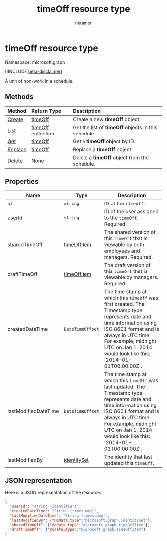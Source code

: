 ﻿---
title: "timeOff resource type"
description: "A unit of non-work in the schedule."
author: "nkramer"
localization_priority: Normal
ms.prod: "microsoft-teams"
doc_type: resourcePageType
---

# timeOff resource type

Namespace: microsoft.graph

[!INCLUDE [beta-disclaimer](../../includes/beta-disclaimer.md)]

A unit of non-work in a schedule.

## Methods

| Method                                     | Return Type                      | Description                                           |
| :----------------------------------------- | :------------------------------- | :---------------------------------------------------- |
| [Create](../api/schedule-post-timesoff.md) | [timeOff](timeoff.md)            | Create a new **timeOff** object.                      |
| [List](../api/schedule-list-timesoff.md)   | [timeOff](timeoff.md) collection | Get the list of **timeOff** objects in this schedule. |
| [Get](../api/timeoff-get.md)               | [timeOff](timeoff.md)            | Get a **timeOff** object by ID.                       |
| [Replace](../api/timeoff-put.md)           | [timeOff](timeoff.md)            | Replace a **timeOff** object.                         |
| [Delete](../api/timeoff-delete.md)         | None                             | Delete a **timeOff** object from the schedule.        |

## Properties

| Name                 | Type                          | Description                                                                                                                                                                                                                                               |
| -------------------- | ----------------------------- | --------------------------------------------------------------------------------------------------------------------------------------------------------------------------------------------------------------------------------------------------------- |
| id                   | `string`                      | ID of the `timeOff`.                                                                                                                                                                                                                                      |
| userId               | `string`                      | ID of the user assigned to the `timeOff`. Required.                                                                                                                                                                                                       |
| sharedTimeOff        | [timeOffItem](timeoffitem.md) | The shared version of this `timeOff` that is viewable by both employees and managers. Required.                                                                                                                                                           |
| draftTimeOff         | [timeOffItem](timeoffitem.md) | The draft version of this `timeOff` that is viewable by managers. Required.                                                                                                                                                                               |
| createdDateTime      | `DateTimeOffset`              | The time stamp at which this `timeOff` was first created. The Timestamp type represents date and time information using ISO 8601 format and is always in UTC time. For example, midnight UTC on Jan 1, 2014 would look like this: '2014-01-01T00:00:00Z'. |
| lastModifiedDateTime | `DateTimeOffset`              | The time stamp at which this `timeOff` was last updated. The Timestamp type represents date and time information using ISO 8601 format and is always in UTC time. For example, midnight UTC on Jan 1, 2014 would look like this: '2014-01-01T00:00:00Z'.  |
| lastModifiedBy       | [identitySet](identityset.md) | The identity that last updated this `timeOff`.                                                                                                                                                                                                            |

## JSON representation

Here is a JSON representation of the resource.

<!-- {
  "blockType": "resource",
  "keyProperty": "id",
  "@odata.type": "microsoft.graph.timeOff",
   "baseType":"microsoft.graph.changeTrackedEntity"
}-->

```json
{
  "userId": "string (identifier)",
  "createdDateTime": "String (timestamp)",
  "lastModifiedDateTime": "String (timestamp)",
  "lastModifiedBy": {"@odata.type":"microsoft.graph.identitySet"},
  "sharedTimeOff": {"@odata.type":"microsoft.graph.timeOffItem"},
  "draftTimeOff": {"@odata.type":"microsoft.graph.timeOffItem"}
}
```

<!-- uuid: 8fcb5dbc-d5aa-4681-8e31-b001d5168d79
2015-10-25 14:57:30 UTC -->

<!--
{
  "type": "#page.annotation",
  "description": "timeOff resource",
  "keywords": "",
  "section": "documentation",
  "tocPath": "",
  "suppressions": []
}
-->
